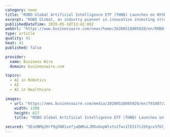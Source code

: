 ```yaml
---
category: news
title: "ROBO Global Artificial Intelligence ETF (THNQ) Launches on NYSE"
excerpt: "ROBO Global, an industry pioneer in innovative investing strategies, announces the launch of the ROBO Global® Artificial Intelligence ETF (NYSE Arca:THNQ) in partnership with Exchange Traded Concepts (ETC)."
publishedDateTime: 2020-05-18T13:42:00Z
webUrl: "https://www.businesswire.com/news/home/20200518005020/en/ROBO-Global-Artificial-Intelligence-ETF-THNQ-Launches"
type: article
quality: 41
heat: 41
published: false

provider:
  name: Business Wire
  domain: businesswire.com

topics:
  - AI in Robotics
  - AI
  - AI in Healthcare

images:
  - url: "https://mms.businesswire.com/media/20200518005020/en/791807/23/ROBO_LOGO_WITHTAG_STACKED_COLOR.jpg"
    width: 1200
    height: 627
    title: "ROBO Global Artificial Intelligence ETF (THNQ) Launches on NYSE"

secured: "SEsUNMq2Hrf9g5N01xefjwQWKuLJRDxGxpWlxYu1Tws1lES17iiUtgcv37mljzc0IamrO3wuEamUwmwqkGFwfG0bQjqkHE5JKeDKQQjiW5SfkkDii7TOfoDzW1vbofhaWydmRGBNylzac/F48+B2EjTE6r6DXFYtQNrm6vQuDN2b/Ww78xgk70okyy+UGr/NIRaO7bq5wA2fxlPlJTxH9f555UrQN6lRaER6vkvNOegX4PeekQYt68PTGx0D/RpHEUDIrf+8kp5BM8kNW3SW1Q1VnYlyOYlc6W+6bNhokStbHnSjvKzhMTPD9ooeztBm1RyOOux9VxAMUS5k/nNS9PKP/DqGjtDIYEacg3DFFKxeeC7MSnpKTEl6LHXnQT/9XnC64ctd2Z/JBHnf1U0DKRG/zYq3j4l4iyc1sobh3f+75dfn2OmMrO7K5fSK+cvR3Xumphnt7Od6HfZBmk5wBDF+AgDht/OLBfvYX+zJ25I=;OAT7Jp0qD+K8BLD9nIMrSw=="
---
```


